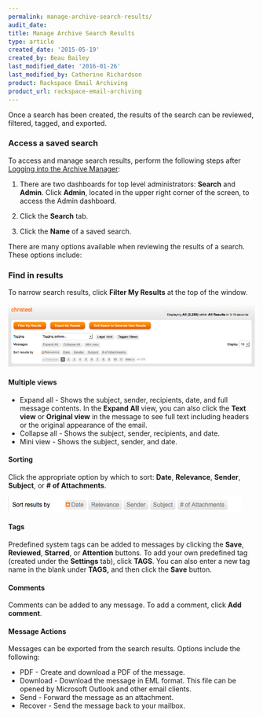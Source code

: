 ```yaml
---
permalink: manage-archive-search-results/
audit_date:
title: Manage Archive Search Results
type: article
created_date: '2015-05-19'
created_by: Beau Bailey
last_modified_date: '2016-01-26'
last_modified_by: Catherine Richardson
product: Rackspace Email Archiving
product_url: rackspace-email-archiving
---
```



Once a search has been created, the results of the search can be
reviewed, filtered, tagged, and exported.

### Access a saved search ###

To access and manage search results, perform the following steps after
[Logging into the Archive Manager](/support/how-to/log-in-to-the-archive-manager):

1.  There are two dashboards for top level administrators: **Search**
    and **Admin**. Click **Admin**, located in the upper right corner of
    the screen, to access the Admin dashboard.

2.  Click the **Search** tab.

3.  Click the **Name** of a saved search.

There are many options available when reviewing the results of a search.
These options include:

### Find in results ###

To narrow search results, click **Filter My Results** at the top of the
window.

![](ManageArchiveSearchResults1.png)

#### Multiple views ####

-   Expand all - Shows the subject, sender, recipients, date, and full
    message contents. In the **Expand All** view, you can also click the
    **Text view** or **Original view** in the message to see full text
    including headers or the original appearance of the email.
-   Collapse all - Shows the subject, sender, recipients, and date.
-   Mini view - Shows the subject, sender, and date.

#### Sorting ####

Click the appropriate option by which to sort: **Date**, **Relevance**,
**Sender**, **Subject**, or **\# of Attachments**.

![](ManageArchiveSearchResults2.png)

#### Tags ####

Predefined system tags can be added to messages by clicking the
**Save**, **Reviewed**, **Starred**, or **Attention** buttons. To add
your own predefined tag (created under the **Settings** tab), click
**TAGS**. You can also enter a new tag name in the blank under **TAGS,**
and then click the **Save** button.

#### Comments ####

Comments can be added to any message. To add a comment, click **Add
comment**.

#### Message Actions ####

Messages can be exported from the search results. Options include the
following:

-   PDF - Create and download a PDF of the message.
-   Download - Download the message in EML format. This file can be opened
    by Microsoft Outlook and other email clients.
-   Send - Forward the message as an attachment.
-   Recover - Send the message back to your mailbox.
